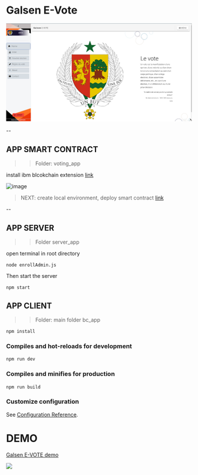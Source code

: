 # Galsen E-Vote

![image](screenshots/accueil.png)

--
## APP SMART CONTRACT

>> Folder: voting_app

install ibm blcokchain extension [link](https://marketplace.visualstudio.com/items?itemName=IBMBlockchain.ibm-blockchain-platform)

![image](https://www.ayrotek.com/uploads/blog-resimleri/200728-152310.png)

> NEXT: create local environment, deploy smart contract [link](https://developpaper.com/develop-your-first-fabric-smart-contract-with-ibm-blockchain-platform-extension/)

--

## APP SERVER

>> Folder server_app

open terminal in root directory
```
node enrollAdmin.js
```
Then start the server

```
npm start
```

## APP CLIENT

>> Folder: main folder bc_app

```
npm install
```

### Compiles and hot-reloads for development
```
npm run dev
```

### Compiles and minifies for production
```
npm run build
```

### Customize configuration
See [Configuration Reference](https://cli.vuejs.org/config/).


# DEMO

<a href="https://www.loom.com/share/7f964cabf846445091ac2c775b90f8b2">
    <p>Galsen E-VOTE demo</p>
    <img style="max-width:300px;" src="https://cdn.loom.com/sessions/thumbnails/7f964cabf846445091ac2c775b90f8b2-with-play.gif">
</a>